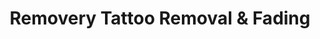 ---
title: "Removery Tattoo Removal & Fading"
url: /tampa/removery-tattoo-removal-and-fading/
shop: general
---